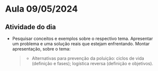 # Aula 09/05/2024

## Atividade do dia

- Pesquisar conceitos e exemplos sobre o respectivo tema. Apresentar um problema  e uma solução reais que estejam enfrentando. Montar apresentação, sobre o tema: 
    > - Alternativas para prevenção da poluição: ciclos de vida (definição e fases); logística reversa (definição e objetivos).